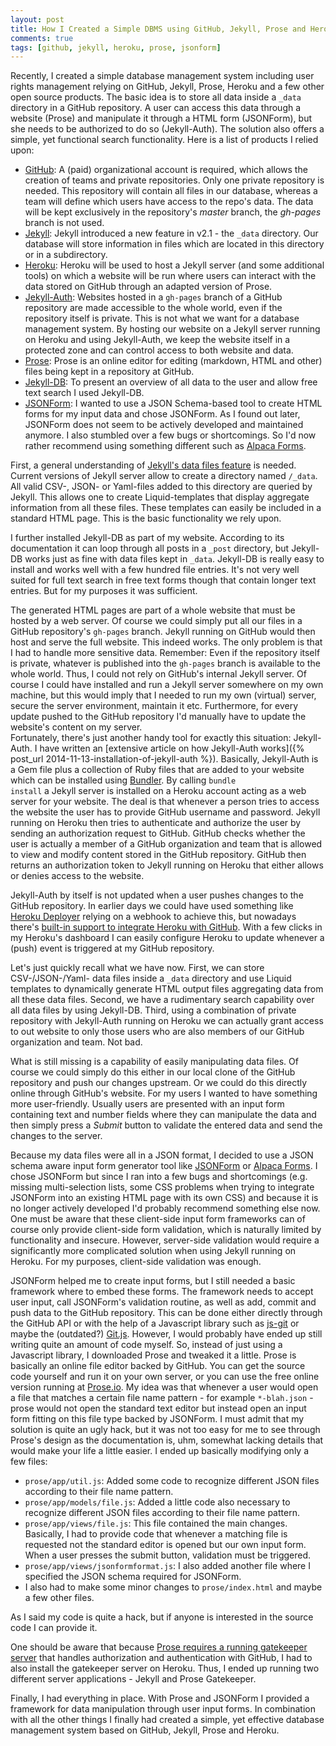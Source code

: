 ```yaml
---
layout: post
title: How I Created a Simple DBMS using GitHub, Jekyll, Prose and Heroku
comments: true
tags: [github, jekyll, heroku, prose, jsonform]
---
```

Recently, I created a simple database management system including user rights management relying on GitHub, Jekyll, Prose, Heroku and a few other open source products. The basic idea is to store all data inside a <code>_data</code> directory in a GitHub repository. A user can access this data through a website (Prose) and manipulate it through a HTML form (JSONForm), but she needs to be authorized to do so (Jekyll-Auth). The solution also offers a simple, yet functional search functionality. Here is a list of products I relied upon:<span class="more"></span>

* [GitHub](https://github.com): A (paid) organizational account is required, which allows the creation of teams and private repositories. Only one private repository is needed. This repository will contain all files in our database, whereas a team will define which users have access to the repo's data. The data will be kept exclusively in the repository's _master_ branch, the _gh-pages_ branch is not used.
* [Jekyll](http://jekyllrb.com/): Jekyll introduced a new feature in v2.1 - the <code>_data</code> directory. Our database will store information in files which are located in this directory or in a subdirectory.
* [Heroku](http://www.heroku.com/): Heroku will be used to host a Jekyll server (and some additional tools) on which a website will be run where users can interact with the data stored on GitHub through an adapted version of Prose.
* [Jekyll-Auth](https://github.com/benbalter/jekyll-auth): Websites hosted in a <code>gh-pages</code> branch of a GitHub repository are made accessible to the whole world, even if the repository itself is private. This is not what we want for a database management system. By hosting our website on a Jekyll server running on Heroku and using Jekyll-Auth, we keep the website itself in a protected zone and can control access to both website and data.
* [Prose](https://github.com/prose/prose): Prose is an online editor for editing (markdown, HTML and other) files being kept in a repository at GitHub.
* [Jekyll-DB](https://github.com/rypan/jekyll-db): To present an overview of all data to the user and allow free text search I used Jekyll-DB.
* [JSONForm](https://github.com/joshfire/jsonform): I wanted to use a JSON Schema-based tool to create HTML forms for my input data and chose JSONForm. As I found out later, JSONForm does not seem to be actively developed and maintained anymore. I also stumbled over a few bugs or shortcomings. So I'd now rather recommend using something different such as [Alpaca Forms](http://www.alpacajs.org/).

First, a general understanding of [Jekyll's data files feature](http://jekyllrb.com/docs/datafiles/) is needed. Current versions of Jekyll server allow to create a directory named <code>/_data</code>. All valid CSV-, JSON- or Yaml-files added to this directory are queried by Jekyll. This allows one to create Liquid-templates that display aggregate information from all these files. These templates can easily be included in a standard HTML page. This is the basic functionality we rely upon.

I further installed Jekyll-DB as part of my website. According to its documentation it can loop through all posts in a <code>_post</code> directory, but Jekyll-DB works just as fine with data files kept in <code>_data</code>. Jekyll-DB is really easy to install and works well with a few hundred file entries. It's not very well suited for full text search in free text forms though that contain longer text entries. But for my purposes it was sufficient.

The generated HTML pages are part of a whole website that must be hosted by a web server. Of course we could simply put all our files in a GitHub repository's <code>gh-pages</code> branch. Jekyll running on GitHub would then host and serve the full website. This indeed works. The only problem is that I had to handle more sensitive data. Remember: Even if the repository itself is private, whatever is published into the <code>gh-pages</code> branch is available to the whole world. Thus, I could not rely on GitHub's internal Jekyll server. Of course I could have installed and run a Jekyll server somewhere on my own machine, but this would imply that I needed to run my own (virtual) server, secure the server environment, maintain it etc. Furthermore, for every update pushed to the GitHub repository I'd manually have to update the website's content on my server.  
Fortunately, there's just another handy tool for exactly this situation: Jekyll-Auth. I have written an [extensive article on how Jekyll-Auth works]({% post_url 2014-11-13-installation-of-jekyll-auth %}). Basically, Jekyll-Auth is a Gem file plus a collection of Ruby files that are added to your website which can be installed using [Bundler](http://bundler.io/). By calling <code>bundle install</code> a Jekyll server is installed on a Heroku account acting as a web server for your website. The deal is that whenever a person tries to access the website the user has to provide GitHub username and password. Jekyll running on Heroku then tries to authenticate and authorize the user by sending an authorization request to GitHub. GitHub checks whether the user is actually a member of a GitHub organization and team that is allowed to view and modify content stored in the GitHub repository. GitHub then returns an authorization token to Jekyll running on Heroku that either allows or denies access to the website.

Jekyll-Auth by itself is not updated when a user pushes changes to the GitHub repository. In earlier days we could have used something like [Heroku Deployer](https://github.com/himynameisjonas/heroku-deployer/) relying on a webhook to achieve this, but nowadays there's [built-in support to integrate Heroku with GitHub](https://devcenter.heroku.com/articles/github-integration). With a few clicks in my Heroku's dashboard I can easily configure Heroku to update whenever a (push) event is triggered at my GitHub repository.

Let's just quickly recall what we have now. First, we can store CSV-/JSON-/Yaml- data files inside a <code>_data</code> directory and use Liquid templates to dynamically generate HTML output files aggregating data from all these data files. Second, we have a rudimentary search capability over all data files by using Jekyll-DB. Third, using a combination of private repository with Jekyll-Auth running on Heroku we can actually grant access to out website to only those users who are also members of our GitHub organization and team. Not bad.

What is still missing is a capability of easily manipulating data files. Of course we could simply do this either in our local clone of the GitHub repository and push our changes upstream. Or we could do this directly online through GitHub's website. For my users I wanted to have something more user-friendly. Usually users are presented with an input form containing text and number fields where they can manipulate the data and then simply press a _Submit_ button to validate the entered data and send the changes to the server.

Because my data files were all in a JSON format, I decided to use a JSON schema aware input form generator tool like [JSONForm](https://github.com/joshfire/jsonform) or [Alpaca Forms](http://www.alpacajs.org/). I chose JSONForm but since I ran into a few bugs and shortcomings (e.g. missing multi-selection lists, some CSS problems when trying to integrate JSONForm into an existing HTML page with its own CSS) and because it is no longer actively developed I'd probably recommend something else now. One must be aware that these client-side input form frameworks can of course only provide client-side form validation, which is naturally limited by functionality and insecure. However, server-side validation would require a significantly more complicated solution when using Jekyll running on Heroku. For my purposes, client-side validation was enough.

JSONForm helped me to create input forms, but I still needed a basic framework where to embed these forms. The framework needs to accept user input, call JSONForm's validation routine, as well as add, commit and push data to the GitHub repository. This can be done either directly through the GitHub API or with the help of a Javascript library such as [js-git](https://github.com/creationix/js-git) or maybe the (outdated?) [Git.js](https://github.com/danlucraft/git.js). However, I would probably have ended up still writing quite an amount of code myself. So, instead of just using a Javascript library, I downloaded Prose and tweaked it a little. Prose is basically an online file editor backed by GitHub. You can get the source code yourself and run it on your own server, or you can use the free online version running at [Prose.io](http://prose.io/). My idea was that whenever a user would open a file that matches a certain file name pattern - for example <code>*-blah.json</code> - prose would not open the standard text editor but instead open an input form fitting on this file type backed by JSONForm. I must admit that my solution is quite an ugly hack, but it was not too easy for me to see through Prose's design as the documentation is, uhm, somewhat lacking details that would make your life a little easier. I ended up basically modifying only a few files:

* <code>prose/app/util.js</code>: Added some code to recognize different JSON files according to their file name pattern.
* <code>prose/app/models/file.js</code>: Added a little code also necessary to recognize different JSON files according to their file name pattern.
* <code>prose/app/views/file.js</code>: This file contained the main changes. Basically, I had to provide code that whenever a matching file is requested not the standard editor is opened but our own input form. When a user presses the submit button, validation must be triggered.
* <code>prose/app/views/jsonformformat.js</code>: I also added another file where I specified the JSON schema required for JSONForm.
* I also had to make some minor changes to <code>prose/index.html</code> and maybe a few other files.

As I said my code is quite a hack, but if anyone is interested in the source code I can provide it.

One should be aware that because [Prose requires a running gatekeeper server](https://github.com/prose/gatekeeper) that handles authorization and authentication with GitHub, I had to also install the gatekeeper server on Heroku. Thus, I ended up running two different server applications - Jekyll and Prose Gatekeeper.

Finally, I had everything in place. With Prose and JSONForm I provided a framework for data manipulation through user input forms. In combination with all the other things I finally had created a simple, yet effective database management system based on GitHub, Jekyll, Prose and Heroku.